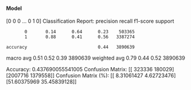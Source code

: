 #### Model
[0 0 0 ... 0 1 0]
Classification Report:
              precision    recall  f1-score   support

           0       0.14      0.64      0.23    503365
           1       0.88      0.41      0.56   3387274

    accuracy                           0.44   3890639
   macro avg       0.51      0.52      0.39   3890639
weighted avg       0.79      0.44      0.52   3890639

Accuracy: 0.437690055541005
Confusion Matrix:
[[ 323336  180029]
 [2007716 1379558]]
Confusion Matrix (%):
[[ 8.31061427  4.62723476]
 [51.60375969 35.45839128]]
